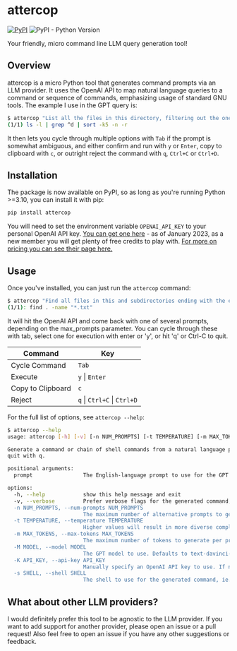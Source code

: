 # attercop

[![PyPI](https://img.shields.io/pypi/v/attercop?color=gr)](https://pypi.org/project/attercop/#description)
![PyPI - Python Version](https://img.shields.io/badge/dynamic/json?query=info.requires_python&label=python&url=https%3A%2F%2Fpypi.org%2Fpypi%2Fattercop%2Fjson)

Your friendly, micro command line LLM query generation tool!

## Overview

attercop is a micro Python tool that generates command prompts via an LLM provider. It uses the OpenAI API to map natural language queries to a command or sequence of commands, emphasizing usage of standard GNU tools. The example I use in the GPT query is:

```bash
$ attercop "List all the files in this directory, filtering out the ones that are not directories, and then sort them by size, largest first."
(1/1) ls -l | grep ^d | sort -k5 -n -r
```

It then lets you cycle through multiple options with `Tab` if the prompt is somewhat ambiguous, and either confirm and run with `y` or `Enter`, copy to clipboard with `c`, or outright reject the command with `q`, `Ctrl+C` or `Ctrl+D`.

## Installation

The package is now available on PyPI, so as long as you're running Python >=3.10, you can install it with pip:

```bash
pip install attercop
```

You will need to set the environment variable `OPENAI_API_KEY` to your personal OpenAI API key. [You can get one here](https://beta.openai.com/) - as of January 2023, as a new member you will get plenty of free credits to play with. [For more on pricing you can see their page here.](https://openai.com/api/pricing/)

## Usage

Once you've installed, you can just run the `attercop` command:

```bash
$ attercop "Find all files in this and subdirectories ending with the extension .txt"
(1/1): find . -name "*.txt"
```

It will hit the OpenAI API and come back with one of several prompts, depending on the max_prompts parameter. You can cycle through these with tab, select one for execution with enter or 'y', or hit 'q' or Ctrl-C to quit.

| Command           | Key                         |
|-------------------|-----------------------------|
| Cycle Command     | `Tab`                       |
| Execute           | `y` \| `Enter`              |
| Copy to Clipboard | `c`                         |
| Reject            | `q` \| `Ctrl+C` \| `Ctrl+D` |

For the full list of options, see `attercop --help`:

```bash
$ attercop --help
usage: attercop [-h] [-v] [-n NUM_PROMPTS] [-t TEMPERATURE] [-m MAX_TOKENS] [-M MODEL] [-K API_KEY] [-s SHELL] prompt

Generate a command or chain of shell commands from a natural language prompt. Once generated, you can cycle through commands with tab, accept a command with enter or y, copy to the clipboard with c, or
quit with q.

positional arguments:
  prompt                The English-language prompt to use for the GPT completion.

options:
  -h, --help            show this help message and exit
  -v, --verbose         Prefer verbose flags for the generated command, ie. `--help` instead of `-h`. Defaults to False, though it won't explicitly ask for short flags.
  -n NUM_PROMPTS, --num-prompts NUM_PROMPTS
                        The maximum number of alternative prompts to generate. Defaults to 3.
  -t TEMPERATURE, --temperature TEMPERATURE
                        Higher values will result in more diverse completions, but lower values will generally result in more sensible ones. Defaults to 0.
  -m MAX_TOKENS, --max-tokens MAX_TOKENS
                        The maximum number of tokens to generate per prompt. Defaults to 100.
  -M MODEL, --model MODEL
                        The GPT model to use. Defaults to text-davinci-003, the latest and most powerful model generally available.
  -K API_KEY, --api-key API_KEY
                        Manually specify an OpenAI API key to use. If none provided, will default to the OPENAI_API_KEY environment variable.
  -s SHELL, --shell SHELL
                        The shell to use for the generated command, ie. bash, zsh, fish... If none provided, will look for a SHELL environment variable if available, or otherwise default to bash.
```

## What about other LLM providers?

I would definitely prefer this tool to be agnostic to the LLM provider. If you want to add support for another provider, please open an issue or a pull request! Also feel free to open an issue if you have any other suggestions or feedback.
